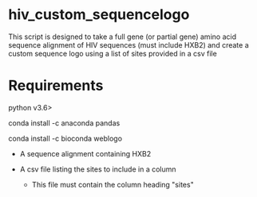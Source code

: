 # hiv_custom_sequencelogo
This script is designed to take a full gene (or partial gene) amino acid sequence alignment of HIV sequences (must include HXB2) and create a custom sequence logo using a list of sites provided in a csv file


# Requirements
python v3.6>

conda install -c anaconda pandas 

conda install -c bioconda weblogo

* A sequence alignment containing HXB2

* A csv file listing the sites to include in a column

    * This file must contain the column heading "sites"

